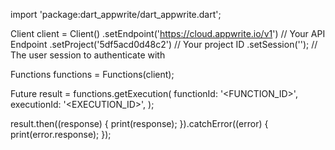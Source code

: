 import 'package:dart_appwrite/dart_appwrite.dart';

Client client = Client()
  .setEndpoint('https://cloud.appwrite.io/v1') // Your API Endpoint
  .setProject('5df5acd0d48c2') // Your project ID
  .setSession(''); // The user session to authenticate with

Functions functions = Functions(client);

Future result = functions.getExecution(
  functionId: '<FUNCTION_ID>',
  executionId: '<EXECUTION_ID>',
);

result.then((response) {
  print(response);
}).catchError((error) {
  print(error.response);
});
